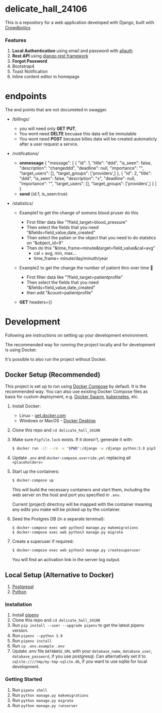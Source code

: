 # delicate_hall_24106

This is a repository for a web application developed with Django, built with [Crowdbotics](https://crowdbotics.com)

### Features

1. **Local Authentication** using email and password with [allauth](https://pypi.org/project/django-allauth/)
2. **Rest API** using [django rest framework](http://www.django-rest-framework.org/)
3. **Forgot Password**
4. Bootstrap4
5. Toast Notification
6. Inline content editor in homepage

# endpoints

The end points that are not documeted in swagger.

- /billings/

  - you will need only **GET** **PUT**,
  - You wont need **DELTE** becuase this data will be immutable
  - You wont need **POST** because billes data will be created automaticly after a user request a servce.

- /notifcations/

  - **onmessage**
    {
    "message": [
    {
    "id": 1,
    "title": "ddd",
    "is_seen": false,
    "description": "changeddd",
    "deadline": null,
    "importance": "",
    "target_users": [],
    "target_groups": ['providers',]
    },
    {
    "id": 2,
    "title": "ddd",
    "is_seen": false,
    "description": "x",
    "deadline": null,
    "importance": "",
    "target_users": [],
    "target_groups": ['providers',]
    }
    ]
    }
  - **send**
    {id:1, is_seen:true}

- /statistics/

  - Example1 to get the change of somons blood pruser do this

    - First filter data like "?field_target=blood_pressure"
    - Then select the fields that you need "&fields=field_value,date_created"
    - Then select the patien or the object that you need to do statstics on "&object_id=9"
    - Then do this "&time_frame=minute&target=field_value&cal=avg"
      - cal = avg, min, max...
      - time_frame= minute/day/minuth/year

  - Example2 to get the change the number of patient thro over time 🚧

    - First filter data like "?field_target=patientprofile"
    - Then select the fields that you need "&fields=field_value,date_created"
    - then add "&count=patientprofile"

  - **GET** headers={}

# Development

Following are instructions on setting up your development environment.

The recommended way for running the project locally and for development is using Docker.

It's possible to also run the project without Docker.

## Docker Setup (Recommended)

This project is set up to run using [Docker Compose](https://docs.docker.com/compose/) by default. It is the recommended way. You can also use existing Docker Compose files as basis for custom deployment, e.g. [Docker Swarm](https://docs.docker.com/engine/swarm/), [kubernetes](https://kubernetes.io/), etc.

1. Install Docker:
   - Linux - [get.docker.com](https://get.docker.com/)
   - Windows or MacOS - [Docker Desktop](https://www.docker.com/products/docker-desktop)
1. Clone this repo and `cd delicate_hall_24106`
1. Make sure `Pipfile.lock` exists. If it doesn't, generate it with:
   ```sh
   $ docker run -it --rm -v "$PWD":/django -w /django python:3.9 pip3 install --no-cache-dir -q pipenv && pipenv lock
   ```
   <!-- 1. Use `.env.example` to create `.env`:
      ```sh
      $ cp .env.example .env
      ``` -->
1. Update `.env` and `docker-compose.override.yml` replacing all `<placeholders>`
1. Start up the containers:

   ```sh
   $ docker-compose up
   ```

   This will build the necessary containers and start them, including the web server on the host and port you specified in `.env`.

   Current (project) directroy will be mapped with the container meaning any edits you make will be picked up by the container.

1. Seed the Postgres DB (in a separate terminal):
   ```sh
   $ docker-compose exec web python3 manage.py makemigrations
   $ docker-compose exec web python3 manage.py migrate
   ```
1. Create a superuser if required:
   ```sh
   $ docker-compose exec web python3 manage.py createsuperuser
   ```
   You will find an activation link in the server log output.

## Local Setup (Alternative to Docker)

1. [Postgresql](https://www.postgresql.org/download/)
2. [Python](https://www.python.org/downloads/release/python-365/)

### Installation

1. Install [pipenv](https://pypi.org/project/pipenv/)
2. Clone this repo and `cd delicate_hall_24106`
3. Run `pip install --user --upgrade pipenv` to get the latest pipenv version.
4. Run `pipenv --python 3.9`
5. Run `pipenv install`
6. Run `cp .env.example .env`
7. Update .env file `DATABASE_URL` with your `database_name`, `database_user`, `database_password`, if you use postgresql.
   Can alternatively set it to `sqlite:////tmp/my-tmp-sqlite.db`, if you want to use sqlite for local development.

### Getting Started

1. Run `pipenv shell`
2. Run `python manage.py makemigrations`
3. Run `python manage.py migrate`
4. Run `python manage.py runserver`
